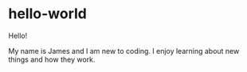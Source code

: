 # hello-world

Hello!

My name is James and I am new to coding.  I enjoy learning about new things and how they work.
